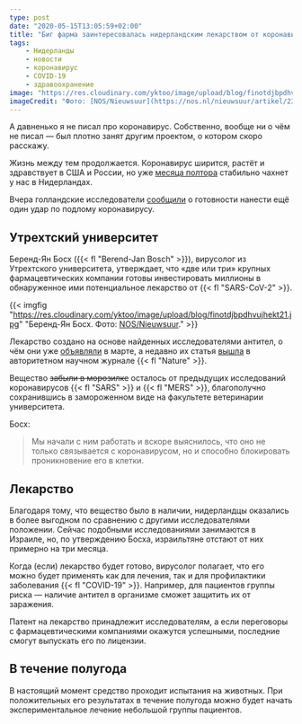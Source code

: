 ```yaml
---
type: post
date: "2020-05-15T13:05:59+02:00"
title: "Биг фарма заинтересовалась нидерландским лекарством от коронавируса"
tags:
    - Нидерланды
    - новости
    - коронавирус
    - COVID-19
    - здравоохранение
image: "https://res.cloudinary.com/yktoo/image/upload/blog/finotdjbpdhvujhekt21.jpg"
imageCredit: "Фото: [NOS/Nieuwsuur](https://nos.nl/nieuwsuur/artikel/2333908-interesse-van-grote-farmaceuten-in-nederlandse-vondst-tegen-corona-infectie.html)."
---
```


А давненько я не писал про коронавирус. Собственно, вообще ни о чём не писал — был плотно занят другим проектом, о котором скоро расскажу.

Жизнь между тем продолжается. Коронавирус ширится, растёт и здравствует в США и России, но уже [месяца полтора](0697) стабильно чахнет у нас в Нидерландах.


Вчера голландские исследователи [сообщили](https://nos.nl/nieuwsuur/artikel/2333908-interesse-van-grote-farmaceuten-in-nederlandse-vondst-tegen-corona-infectie.html) о готовности нанести ещё один удар по подлому коронавирусу.

<!--more-->

## Утрехтский университет

Беренд-Ян Босх ({{< fl "Berend-Jan Bosch" >}}), вирусолог из Утрехтского университета, утверждает, что «две или три» крупных фармацевтических компании готовы инвестировать миллионы в обнаруженное ими потенциальное лекарство от {{< fl "SARS-CoV-2" >}}.

{{< imgfig "https://res.cloudinary.com/yktoo/image/upload/blog/finotdjbpdhvujhekt21.jpg" "Беренд-Ян Босх. Фото: [NOS/Nieuwsuur](https://nos.nl/nieuwsuur/artikel/2333908-interesse-van-grote-farmaceuten-in-nederlandse-vondst-tegen-corona-infectie.html)." >}}

Лекарство создано на основе найденных исследователями антител, о чём они уже [объявляли](https://nos.nl/artikel/2327076-wetenschappers-rotterdam-en-utrecht-claimen-vondst-antilichaam-tegen-corona.html) в марте, а недавно их статья [вышла](https://www.nature.com/articles/s41467-020-16256-y) в авторитетном научном журнале {{< fl "Nature" >}}.

Вещество ~~забыли в морозилке~~ осталось от предыдущих исследований коронавирусов {{< fl "SARS" >}} и {{< fl "MERS" >}}, благополучно сохранившись в замороженном виде на факультете ветеринарии университета.

Босх:

> Мы начали с ним работать и вскоре выяснилось, что оно не только связывается с коронавирусом, но и способно блокировать проникновение его в клетки.

## Лекарство

Благодаря тому, что вещество было в наличии, нидерландцы оказались в более выгодном по сравнению с другими исследователями положении. Сейчас подобными исследованиями занимаются в Израиле, но, по утверждению Босха, израильтяне отстают от них примерно на три месяца.

Когда (если) лекарство будет готово, вирусолог полагает, что его можно будет применять как для лечения, так и для профилактики заболевания {{< fl "COVID-19" >}}. Например, для пациентов группы риска — наличие антител в организме сможет защитить их от заражения.

Патент на лекарство принадлежит исследователям, а если переговоры с фармацевтическими компаниями окажутся успешными, последние смогут выпускать его по лицензии.

## В течение полугода

В настоящий момент средство проходит испытания на животных. При положительных его результатах в течение полугода можно будет начать экспериментальное лечение небольшой группы пациентов.
